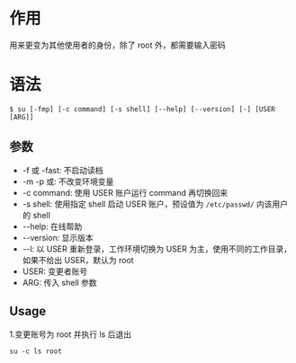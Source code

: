 # 作用
用来更变为其他使用者的身份，除了 root 外，都需要输入密码

# 语法
```
$ su [-fmp] [-c command] [-s shell] [--help] [--version] [-] [USER [ARG]]
```

## 参数

+ -f 或 -fast: 不启动读档
+ -m -p 或: 不改变环境变量
+ -c command: 使用 USER 账户运行 command 再切换回来
+ -s shell: 使用指定 shell 启动 USER 账户，预设值为 `/etc/passwd/` 内该用户的 shell
+ --help: 在线帮助
+ --version: 显示版本
+ --l: 以 USER 重新登录，工作环境切换为 USER 为主，使用不同的工作目录，如果不给出 USER，默认为 root
+ USER: 变更者账号
+ ARG: 传入 shell 参数

## Usage

1.变更账号为 root 并执行 ls 后退出
```
su -c ls root
```